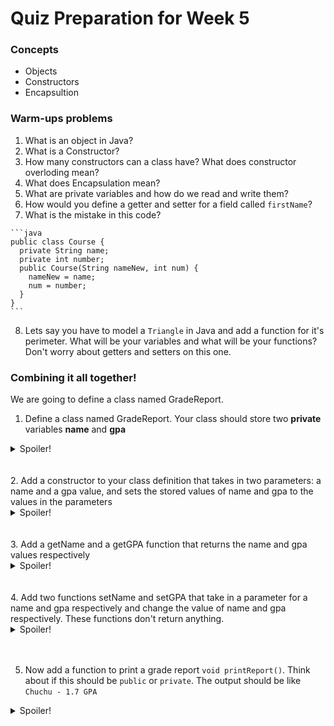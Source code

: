# Quiz Preparation for Week 5

### Concepts
  * Objects
  * Constructors
  * Encapsultion


### Warm-ups problems
  1. What is an object in Java?
  2. What is a Constructor?
  3. How many constructors can a class have? What does constructor overloding mean?
  4. What does Encapsulation mean?
  5. What are private variables and how do we read and write them?
  6. How would you define a getter and setter for a field called `firstName`?
  7. What is the mistake in this code? 
  
    ```java
    public class Course {
      private String name;
      private int number;
      public Course(String nameNew, int num) {
        nameNew = name;
        num = number;
      }
    }
    ```
 8. Lets say you have to model a `Triangle` in Java and add a function for it's perimeter. What will be your variables and what will be your functions? Don't worry about getters and setters on this one. 

### Combining it all together!
We are going to define a class named GradeReport.
  1. Define a class named GradeReport. Your class should store two **private** variables **name** and **gpa**
  <details>
  <summary>Spoiler!</summary>

  ```java
      public class GradeReport {
        private String name;
        private double gpa;
      }
  ```
</details>
<br></br>
  2. Add a constructor to your class definition that takes in two parameters: a name and a gpa value, and sets the stored values of name and gpa to the values in the parameters
  <details>
  <summary>Spoiler!</summary>

  ```java
      public class GradeReport {
        private String name;
        private double gpa;
        public GradeReport (String n, double g) {
          //you can add assert statements to check for invalid inputs, but for now we are just going to assume these are valid.
          name = n;
          gpa = g;
        }
      }
  ```
</details>
<br></br>
  3. Add a getName and a getGPA function that returns the name and gpa values respectively
  <details>
  <summary>Spoiler!</summary>

  ```java
      public class GradeReport {
        private String name;
        private double gpa;
        public GradeReport (String n, double g) {
          //you can add assert statements to check for invalid inputs, but for now we are just going to assume these are valid.
          name = n;
          gpa = g;
        }
        public String getName() {
          return name;
        }
        public double getGPA() {
          return gpa;
        }
      }
  ```
</details>
<br></br>
  4. Add two functions setName and setGPA that take in a parameter for a name and gpa respectively and change the value of name and gpa respectively. These functions don't return anything.
   <details>
  <summary>Spoiler!</summary>

  ```java
      public class GradeReport {
        private String name;
        private double gpa;
        public GradeReport (String n, double g) {
          //you can add assert statements to check for invalid inputs, but for now we are just going to assume these are valid.
          name = n;
          gpa = g;
        }
        public String getName() {
          return name;
        }
        public double getGPA() {
          return gpa;
        }
        public void setName(String n) {
          name = n;
        }
        public void setGPA(double g) {
          gpa = g;
        }
      }
  ```
</details>
<br></br>

 5. Now add a function to print a grade report `void printReport()`. Think about if this should be `public` or `private`. The output should be like `Chuchu - 1.7 GPA`
   <details>
 <summary>Spoiler!</summary>
 
   ```java
   public class GradeReport {
        private String name;
        private double gpa;
        public GradeReport (String n, double g) {
          //you can add assert statements to check for invalid inputs, but for now we are just going to assume these are valid.
          name = n;
          gpa = g;
        }
        public String getName() {
          return name;
        }
        public double getGPA() {
          return gpa;
        }
        public void setName(String n) {
          name = n;
        }
        public void setGPA(double g) {
          gpa = g;
        }
        public void printReport() {
          System.out.println(name + " - " + gpa + " GPA");
        }
      }
   ```
   <details>
   </br> 
